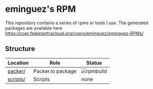 # eminguez's RPM

This repository contains a series of rpms or tools I use.
The generated packages are available here https://copr.fedorainfracloud.org/coprs/eminguez/eminguez-RPMs/

## Structure

Location | Role | Status
------------ | ------------- | ------------
[packer/](packer/) | Packer.io package | ![rpmbuild](https://copr.fedorainfracloud.org/coprs/eminguez/packer.io/package/Packer/status_image/last_build.png)
[scripts/](scripts/) | Scripts | none
